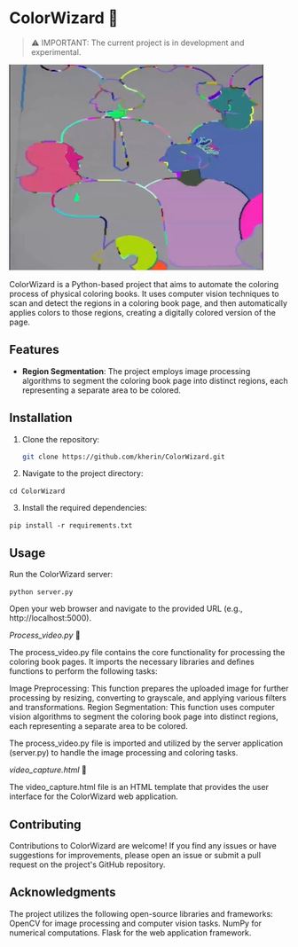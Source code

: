 # ColorWizard 🎨

> ⚠️ IMPORTANT: The current project is in development and experimental.

![Colorwizard Cover Image](media/cover.PNG)

ColorWizard is a Python-based project that aims to automate the coloring process of physical coloring books. It uses computer vision techniques to scan and detect the regions in a coloring book page, and then automatically applies colors to those regions, creating a digitally colored version of the page.

## Features

-   **Region Segmentation**: The project employs image processing algorithms to segment the coloring book page into distinct regions, each representing a separate area to be colored.

## Installation

1. Clone the repository:

    ```bash
    git clone https://github.com/kherin/ColorWizard.git
    ```

2. Navigate to the project directory:

`cd ColorWizard`

3. Install the required dependencies:

`pip install -r requirements.txt`

## Usage

Run the ColorWizard server:

`python server.py`

Open your web browser and navigate to the provided URL (e.g., http://localhost:5000).

_Process_video.py_ 📄

The process_video.py file contains the core functionality for processing the coloring book pages. It imports the necessary libraries and defines functions to perform the following tasks:

Image Preprocessing: This function prepares the uploaded image for further processing by resizing, converting to grayscale, and applying various filters and transformations.
Region Segmentation: This function uses computer vision algorithms to segment the coloring book page into distinct regions, each representing a separate area to be colored.

The process_video.py file is imported and utilized by the server application (server.py) to handle the image processing and coloring tasks.

_video_capture.html_ 📄

The video_capture.html file is an HTML template that provides the user interface for the ColorWizard web application.

## Contributing

Contributions to ColorWizard are welcome! If you find any issues or have suggestions for improvements, please open an issue or submit a pull request on the project's GitHub repository.

## Acknowledgments

The project utilizes the following open-source libraries and frameworks:
OpenCV for image processing and computer vision tasks.
NumPy for numerical computations.
Flask for the web application framework.
